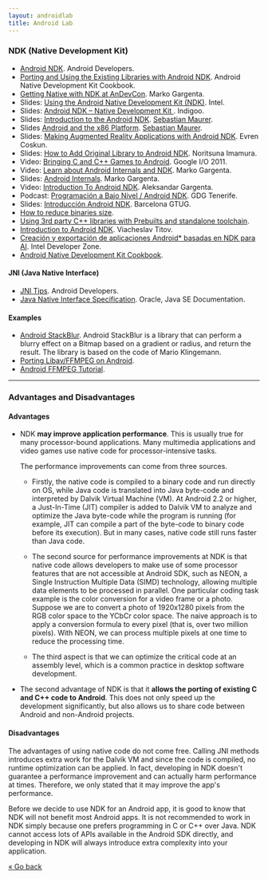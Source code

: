 ```yaml
---
layout: androidlab
title: Android Lab
---
```


### NDK (Native Development Kit)

* [Android NDK](http://developer.android.com/tools/sdk/ndk/index.html). Android Developers.
* [Porting and Using the Existing Libraries with Android NDK](http://www.packtpub.com/sites/default/files/9781849691505_Chapter_08.pdf). Android Native Development Kit Cookbook.
* [Getting Native with NDK at AnDevCon](https://thenewcircle.com/s/post/1342/getting_native_with_ndk). Marko Gargenta.
* Slides: [Using the Android Native Development Kit (NDK)](http://www.slideshare.net/ph0b/using-the-android-native-development-kit-ndk). Intel.
* Slides: [Android NDK – Native Development Kit ](http://www.indigoo.com/dox/mobdev/01_Android/Android-NDK.pdf). Indigoo.
* Slides: [Introduction to the Android NDK](http://www.slideshare.net/bemyapp/introduction-to-the-ndk-code-fest). [Sebastian Maurer](https://speakerdeck.com/mauimauer).
* Slides [Android and the x86 Platform](https://speakerdeck.com/mauimauer/android-and-the-x86-platform). [Sebastian Maurer](https://speakerdeck.com/mauimauer).
* Slides: [Making Augmented Reality Applications with Android NDK](http://www.slideshare.net/zilk/making-augmented-reality-applications-with-android-ndk-28065038). Evren Coskun.
* Slides: [How to Add Original Library to Android NDK](http://www.slideshare.net/noritsuna/lecture03-2-web). Noritsuna Imamura.
* Video: [Bringing C and C++ Games to Android](https://www.youtube.com/watch?v=5yorhsSPFG4&feature=youtube_gdata_player). Google I/O 2011.
* Video: [Learn about Android Internals and NDK](https://www.youtube.com/watch?v=byFTAhXVF7k&feature=youtube_gdata_player). Marko Gargenta.
* Slides: [Android Internals](http://www.slideshare.net/marakana99/marakana-androidinternals). Marko Gargenta.
* Video: [Introduction To Android NDK](https://thenewcircle.com/s/post/1153/introduction_to_ndk). Aleksandar Gargenta.
* Podcast: [Programación a Bajo Nivel / Android NDK](https://plus.google.com/114098393732890092873/posts/LNQx5WWvXra). GDG Tenerife.
* Slides: [Introducción Android NDK](http://www.slideshare.net/barcelonagtug/introduccin-android-ndk-7413380). Barcelona GTUG.
* [How to reduce binaries size](http://blog.algolia.com/android-ndk-how-to-reduce-libs-size/).
* [Using 3rd party C++ libraries with Prebuilts and standalone toolchain](http://morgwai.pl/ndkTutorial/).
* [Introduction to Android NDK](http://www.elekslabs.com/2013/12/introduction-into-android-ndk.html). Viacheslav Titov.
* [Creación y exportación de aplicaciones Android* basadas en NDK para AI](http://software.intel.com/es-es/android/articles/creating-and-porting-ndk-based-android-apps-for-ia). Intel Developer Zone.
* [Android Native Development Kit Cookbook](http://www.amazon.com/Android-Native-Development-Kit-Cookbook/dp/1849691509).


#### JNI (Java Native Interface)

* [JNI Tips](https://developer.android.com/training/articles/perf-jni.html). Android Developers.
* [Java Native Interface Specification](http://docs.oracle.com/javase/7/docs/technotes/guides/jni/spec/jniTOC.html). Oracle, Java SE Documentation.

#### Examples
* [Android StackBlur](https://github.com/kikoso/android-stackblur). Android StackBlur is a library that can perform a blurry effect on a Bitmap based on a gradient or radius, and return the result. The library is based on the code of Mario Klingemann.
* [Porting Libav/FFMPEG on Android](http://libavandroid.wordpress.com/2013/12/31/porting-libavffmpeg-android/).
* [Android FFMPEG Tutorial](https://github.com/roman10/android-ffmpeg-tutorial).


---- 
### Advantages and Disadvantages

#### Advantages 

* NDK **may improve application performance**. This is usually true for many processor-bound applications. Many multimedia applications and video games use native code for processor-intensive tasks.

  The performance improvements can come from three sources. 

  * Firstly, the native code is compiled to a binary code and run directly on OS, while Java code is translated into Java byte-code and interpreted by Dalvik Virtual Machine (VM). At Android 2.2 or higher, a Just-In-Time (JIT) compiler is added to Dalvik VM to analyze and optimize the Java byte-code while the program is running (for example, JIT can compile a part of the byte-code to binary code before its execution). But in many cases, native code still runs faster than Java code.

   * The second source for performance improvements at NDK is that native code allows developers to make use of some processor features that are not accessible at Android SDK, such as NEON, a Single Instruction Multiple Data (SIMD) technology, allowing multiple data elements to be processed in parallel. One particular coding task example is the color conversion for a video frame or a photo. Suppose we are to convert a photo of 1920x1280 pixels from the RGB color space to the YCbCr color space. The naive approach is to apply a conversion formula to every pixel (that is, over two million pixels). With NEON, we can process multiple pixels at one time to reduce the processing time.

   * The third aspect is that we can optimize the critical code at an assembly level, which is a common practice in desktop software development.

* The second advantage of NDK is that it **allows the porting of existing C and C++ code to Android**. This does not only speed up the development significantly, but also allows us to share code between Android and non-Android projects.

#### Disadvantages 

The advantages of using native code do not come free. Calling JNI methods introduces extra work for the Dalvik VM and since the code is compiled, no runtime optimization can be applied. In fact, developing in NDK doesn't guarantee a performance improvement and can actually harm performance at times. Therefore, we only stated that it may improve the app's performance.

Before we decide to use NDK for an Android app, it is good to know that NDK will not benefit most Android apps. It is not recommended to work in NDK simply because one prefers programming in C or C++ over Java. NDK cannot access lots of APIs available in the Android SDK directly, and developing in NDK will always introduce extra complexity into your application.


[&laquo; Go back](./)
